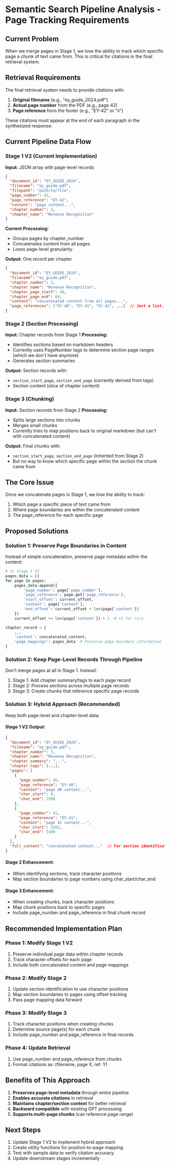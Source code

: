 # Semantic Search Pipeline Analysis - Page Tracking Requirements

## Current Problem
When we merge pages in Stage 1, we lose the ability to track which specific page a chunk of text came from. This is critical for citations in the final retrieval system.

## Retrieval Requirements
The final retrieval system needs to provide citations with:
1. **Original filename** (e.g., "ey_guide_2024.pdf")
2. **Actual page number** from the PDF (e.g., page 42)
3. **Page reference** from the footer (e.g., "EY-42" or "ii")

These citations must appear at the end of each paragraph in the synthesized response.

## Current Pipeline Data Flow

### Stage 1 V2 (Current Implementation)
**Input:** JSON array with page-level records
```json
{
  "document_id": "EY_GUIDE_2024",
  "filename": "ey_guide.pdf",
  "filepath": "path/to/file",
  "page_number": 42,
  "page_reference": "EY-42",
  "content": "page content...",
  "chapter_number": 3,
  "chapter_name": "Revenue Recognition"
}
```

**Current Processing:**
- Groups pages by chapter_number
- Concatenates content from all pages
- Loses page-level granularity

**Output:** One record per chapter
```json
{
  "document_id": "EY_GUIDE_2024",
  "filename": "ey_guide.pdf",
  "chapter_number": 3,
  "chapter_name": "Revenue Recognition",
  "chapter_page_start": 40,
  "chapter_page_end": 60,
  "content": "concatenated content from all pages...",
  "page_references": ["EY-40", "EY-41", "EY-42", ...]  // Just a list, no mapping
}
```

### Stage 2 (Section Processing)
**Input:** Chapter records from Stage 1
**Processing:**
- Identifies sections based on markdown headers
- Currently uses PageNumber tags to determine section page ranges (which we don't have anymore)
- Generates section summaries

**Output:** Section records with:
- `section_start_page`, `section_end_page` (currently derived from tags)
- Section content (slice of chapter content)

### Stage 3 (Chunking)
**Input:** Section records from Stage 2
**Processing:**
- Splits large sections into chunks
- Merges small chunks
- Currently tries to map positions back to original markdown (but can't with concatenated content)

**Output:** Final chunks with:
- `section_start_page`, `section_end_page` (inherited from Stage 2)
- But no way to know which specific page within the section the chunk came from

## The Core Issue
Once we concatenate pages in Stage 1, we lose the ability to track:
1. Which page a specific piece of text came from
2. Where page boundaries are within the concatenated content
3. The page_reference for each specific page

## Proposed Solutions

### Solution 1: Preserve Page Boundaries in Content
Instead of simple concatenation, preserve page metadata within the content:
```python
# In Stage 1 V2
pages_data = []
for page in pages:
    pages_data.append({
        'page_number': page['page_number'],
        'page_reference': page.get('page_reference'),
        'start_offset': current_offset,
        'content': page['content'],
        'end_offset': current_offset + len(page['content'])
    })
    current_offset += len(page['content']) + 2  # +2 for \n\n

chapter_record = {
    ...
    'content': concatenated_content,
    'page_mappings': pages_data  # Preserve page boundary information
}
```

### Solution 2: Keep Page-Level Records Through Pipeline
Don't merge pages at all in Stage 1. Instead:
1. Stage 1: Add chapter summary/tags to each page record
2. Stage 2: Process sections across multiple page records
3. Stage 3: Create chunks that reference specific page records

### Solution 3: Hybrid Approach (Recommended)
Keep both page-level and chapter-level data:

#### Stage 1 V2 Output:
```json
{
  "document_id": "EY_GUIDE_2024",
  "filename": "ey_guide.pdf",
  "chapter_number": 3,
  "chapter_name": "Revenue Recognition",
  "chapter_summary": "...",
  "chapter_tags": [...],
  "pages": [
    {
      "page_number": 40,
      "page_reference": "EY-40",
      "content": "page 40 content...",
      "char_start": 0,
      "char_end": 2500
    },
    {
      "page_number": 41,
      "page_reference": "EY-41",
      "content": "page 41 content...",
      "char_start": 2502,
      "char_end": 5100
    }
  ],
  "full_content": "concatenated content..."  // For section identification
}
```

#### Stage 2 Enhancement:
- When identifying sections, track character positions
- Map section boundaries to page numbers using char_start/char_end

#### Stage 3 Enhancement:
- When creating chunks, track character positions
- Map chunk positions back to specific pages
- Include page_number and page_reference in final chunk record

## Recommended Implementation Plan

### Phase 1: Modify Stage 1 V2
1. Preserve individual page data within chapter records
2. Track character offsets for each page
3. Include both concatenated content and page mappings

### Phase 2: Modify Stage 2
1. Update section identification to use character positions
2. Map section boundaries to pages using offset tracking
3. Pass page mapping data forward

### Phase 3: Modify Stage 3
1. Track character positions when creating chunks
2. Determine source page(s) for each chunk
3. Include page_number and page_reference in final records

### Phase 4: Update Retrieval
1. Use page_number and page_reference from chunks
2. Format citations as: (filename, page X, ref: Y)

## Benefits of This Approach
1. **Preserves page-level metadata** through entire pipeline
2. **Enables accurate citations** in retrieval
3. **Maintains chapter/section context** for better retrieval
4. **Backward compatible** with existing GPT processing
5. **Supports multi-page chunks** (can reference page range)

## Next Steps
1. Update Stage 1 V2 to implement hybrid approach
2. Create utility functions for position-to-page mapping
3. Test with sample data to verify citation accuracy
4. Update downstream stages incrementally